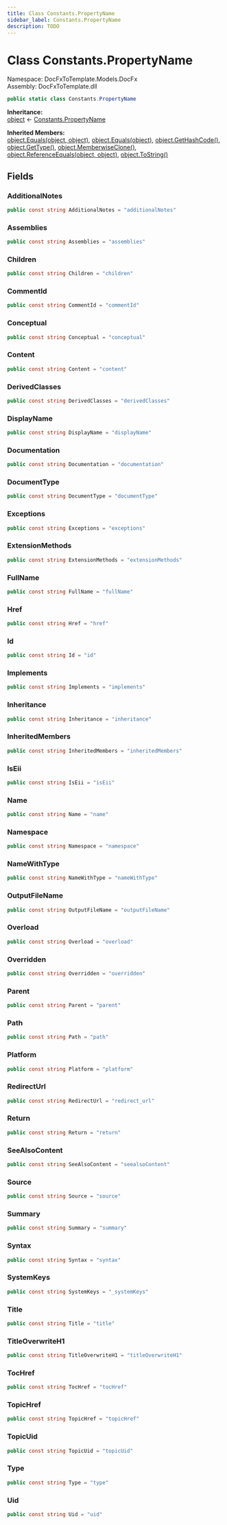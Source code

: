 ```yaml
---
title: Class Constants.PropertyName
sidebar_label: Constants.PropertyName
description: TODO
---
```


# Class Constants.PropertyName
Namespace: DocFxToTemplate.Models.DocFx   
Assembly: DocFxToTemplate.dll
    
   

```csharp title="src/DocFxToTemplate/Models/DocFx/Constants.cs#24" 
public static class Constants.PropertyName
```

**Inheritance:**   
[object](https://learn.microsoft.com/dotnet/api/system.object) &lt;- 
[Constants.PropertyName](../DocFxToTemplate.Models.DocFx/Constants.PropertyName)   

**Inherited Members:**   
[object.Equals(object, object)](https://learn.microsoft.com/dotnet/api/system.object.equals#system-object-equals(system-object-system-object)), [object.Equals(object)](https://learn.microsoft.com/dotnet/api/system.object.equals#system-object-equals(system-object)), [object.GetHashCode()](https://learn.microsoft.com/dotnet/api/system.object.gethashcode), [object.GetType()](https://learn.microsoft.com/dotnet/api/system.object.gettype), [object.MemberwiseClone()](https://learn.microsoft.com/dotnet/api/system.object.memberwiseclone), [object.ReferenceEquals(object, object)](https://learn.microsoft.com/dotnet/api/system.object.referenceequals), [object.ToString()](https://learn.microsoft.com/dotnet/api/system.object.tostring)   

   

   

## Fields
### AdditionalNotes
   
```csharp title="src/DocFxToTemplate/Models/DocFx/Constants.cs#65"
public const string AdditionalNotes = "additionalNotes"
```
### Assemblies
   
```csharp title="src/DocFxToTemplate/Models/DocFx/Constants.cs#53"
public const string Assemblies = "assemblies"
```
### Children
   
```csharp title="src/DocFxToTemplate/Models/DocFx/Constants.cs#51"
public const string Children = "children"
```
### CommentId
   
```csharp title="src/DocFxToTemplate/Models/DocFx/Constants.cs#27"
public const string CommentId = "commentId"
```
### Conceptual
   
```csharp title="src/DocFxToTemplate/Models/DocFx/Constants.cs#36"
public const string Conceptual = "conceptual"
```
### Content
   
```csharp title="src/DocFxToTemplate/Models/DocFx/Constants.cs#45"
public const string Content = "content"
```
### DerivedClasses
   
```csharp title="src/DocFxToTemplate/Models/DocFx/Constants.cs#57"
public const string DerivedClasses = "derivedClasses"
```
### DisplayName
   
```csharp title="src/DocFxToTemplate/Models/DocFx/Constants.cs#42"
public const string DisplayName = "displayName"
```
### Documentation
   
```csharp title="src/DocFxToTemplate/Models/DocFx/Constants.cs#37"
public const string Documentation = "documentation"
```
### DocumentType
   
```csharp title="src/DocFxToTemplate/Models/DocFx/Constants.cs#33"
public const string DocumentType = "documentType"
```
### Exceptions
   
```csharp title="src/DocFxToTemplate/Models/DocFx/Constants.cs#55"
public const string Exceptions = "exceptions"
```
### ExtensionMethods
   
```csharp title="src/DocFxToTemplate/Models/DocFx/Constants.cs#60"
public const string ExtensionMethods = "extensionMethods"
```
### FullName
   
```csharp title="src/DocFxToTemplate/Models/DocFx/Constants.cs#44"
public const string FullName = "fullName"
```
### Href
   
```csharp title="src/DocFxToTemplate/Models/DocFx/Constants.cs#29"
public const string Href = "href"
```
### Id
   
```csharp title="src/DocFxToTemplate/Models/DocFx/Constants.cs#28"
public const string Id = "id"
```
### Implements
   
```csharp title="src/DocFxToTemplate/Models/DocFx/Constants.cs#58"
public const string Implements = "implements"
```
### Inheritance
   
```csharp title="src/DocFxToTemplate/Models/DocFx/Constants.cs#56"
public const string Inheritance = "inheritance"
```
### InheritedMembers
   
```csharp title="src/DocFxToTemplate/Models/DocFx/Constants.cs#59"
public const string InheritedMembers = "inheritedMembers"
```
### IsEii
   
```csharp title="src/DocFxToTemplate/Models/DocFx/Constants.cs#39"
public const string IsEii = "isEii"
```
### Name
   
```csharp title="src/DocFxToTemplate/Models/DocFx/Constants.cs#41"
public const string Name = "name"
```
### Namespace
   
```csharp title="src/DocFxToTemplate/Models/DocFx/Constants.cs#52"
public const string Namespace = "namespace"
```
### NameWithType
   
```csharp title="src/DocFxToTemplate/Models/DocFx/Constants.cs#43"
public const string NameWithType = "nameWithType"
```
### OutputFileName
   
```csharp title="src/DocFxToTemplate/Models/DocFx/Constants.cs#68"
public const string OutputFileName = "outputFileName"
```
### Overload
   
```csharp title="src/DocFxToTemplate/Models/DocFx/Constants.cs#61"
public const string Overload = "overload"
```
### Overridden
   
```csharp title="src/DocFxToTemplate/Models/DocFx/Constants.cs#54"
public const string Overridden = "overridden"
```
### Parent
   
```csharp title="src/DocFxToTemplate/Models/DocFx/Constants.cs#50"
public const string Parent = "parent"
```
### Path
   
```csharp title="src/DocFxToTemplate/Models/DocFx/Constants.cs#32"
public const string Path = "path"
```
### Platform
   
```csharp title="src/DocFxToTemplate/Models/DocFx/Constants.cs#49"
public const string Platform = "platform"
```
### RedirectUrl
   
```csharp title="src/DocFxToTemplate/Models/DocFx/Constants.cs#70"
public const string RedirectUrl = "redirect_url"
```
### Return
   
```csharp title="src/DocFxToTemplate/Models/DocFx/Constants.cs#62"
public const string Return = "return"
```
### SeeAlsoContent
   
```csharp title="src/DocFxToTemplate/Models/DocFx/Constants.cs#63"
public const string SeeAlsoContent = "seealsoContent"
```
### Source
   
```csharp title="src/DocFxToTemplate/Models/DocFx/Constants.cs#31"
public const string Source = "source"
```
### Summary
   
```csharp title="src/DocFxToTemplate/Models/DocFx/Constants.cs#38"
public const string Summary = "summary"
```
### Syntax
   
```csharp title="src/DocFxToTemplate/Models/DocFx/Constants.cs#64"
public const string Syntax = "syntax"
```
### SystemKeys
   
```csharp title="src/DocFxToTemplate/Models/DocFx/Constants.cs#66"
public const string SystemKeys = "_systemKeys"
```
### Title
   
```csharp title="src/DocFxToTemplate/Models/DocFx/Constants.cs#34"
public const string Title = "title"
```
### TitleOverwriteH1
   
```csharp title="src/DocFxToTemplate/Models/DocFx/Constants.cs#35"
public const string TitleOverwriteH1 = "titleOverwriteH1"
```
### TocHref
   
```csharp title="src/DocFxToTemplate/Models/DocFx/Constants.cs#46"
public const string TocHref = "tocHref"
```
### TopicHref
   
```csharp title="src/DocFxToTemplate/Models/DocFx/Constants.cs#47"
public const string TopicHref = "topicHref"
```
### TopicUid
   
```csharp title="src/DocFxToTemplate/Models/DocFx/Constants.cs#48"
public const string TopicUid = "topicUid"
```
### Type
   
```csharp title="src/DocFxToTemplate/Models/DocFx/Constants.cs#30"
public const string Type = "type"
```
### Uid
   
```csharp title="src/DocFxToTemplate/Models/DocFx/Constants.cs#26"
public const string Uid = "uid"
```
   

   

   

   

   